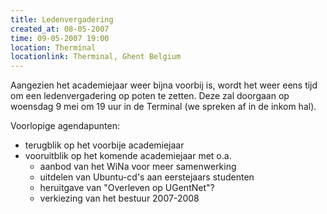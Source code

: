 ```yaml
---
title: Ledenvergadering
created_at: 08-05-2007
time: 09-05-2007 19:00
location: Therminal
locationlink: Therminal, Ghent Belgium
---
```


Aangezien het academiejaar weer bijna voorbij is, wordt het weer eens tijd
om een ledenvergadering op poten te zetten. Deze zal doorgaan op woensdag 9 mei om 19 uur in de Terminal (we spreken af in de inkom hal).

Voorlopige agendapunten:

* terugblik op het voorbije academiejaar
* vooruitblik op het komende academiejaar met o.a.
  - aanbod van het WiNa voor meer samenwerking
  - uitdelen van Ubuntu-cd's aan eerstejaars studenten
  - heruitgave van "Overleven op UGentNet"?
  - verkiezing van het bestuur 2007-2008
